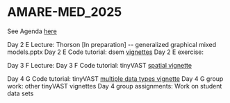 # AMARE-MED_2025

See Agenda [here]([url](https://docs.google.com/document/d/1d2MCwmDmk5h1ro4yXKcuujGMZlNXlphw/edit)) 

Day 2 E Lecture:  Thorson [In preparation] -- generalized graphical mixed models.pptx
Day 2 E Code tutorial:  dsem [vignettes]([url](https://james-thorson-noaa.github.io/dsem/articles/features.html))
Day 2 E exercise: 

Day 3 F Lecture:
Day 3 F Code tutorial:  tinyVAST [spatial vignette]([url](https://vast-lib.github.io/tinyVAST/articles/spatial.html))

Day 4 G Code tutorial:  tinyVAST [multiple data types vignette]([url](https://vast-lib.github.io/tinyVAST/articles/multiple_data.html))
Day 4 G group work:  other tinyVAST vignettes
Day 4 group assignments:  Work on student data sets
